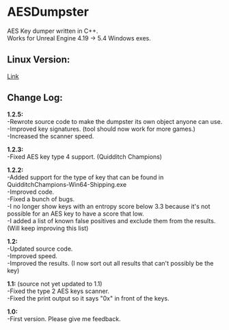 # AESDumpster
AES Key dumper written in C++.<br>
Works for Unreal Engine 4.19 -> 5.4 Windows exes.

## Linux Version:
[Link](https://github.com/GHFear/AESDumpster-Linux)

## Change Log:

**1.2.5:** <br>
-Rewrote source code to make the dumpster its own object anyone can use. <br>
-Improved key signatures. (tool should now work for more games.) <br>
-Increased the scanner speed. <br>

**1.2.3:** <br>
-Fixed AES key type 4 support. (Quidditch Champions) <br>

**1.2.2:** <br>
-Added support for the type of key that can be found in QuidditchChampions-Win64-Shipping.exe <br>
-Improved code. <br>
-Fixed a bunch of bugs. <br>
-I no longer show keys with an entropy score below 3.3 because it's not possible for an AES key to have a score that low. <br>
-I added a list of known false positives and exclude them from the results. (Will keep improving this list) <br>

**1.2:**  <br>
-Updated source code. <br>
-Improved speed. <br>
-Improved the results. (I now sort out all results that can't possibly be the key) <br>

**1.1:** (source not yet updated to 1.1) <br>
-Fixed the type 2 AES keys scanner. <br>
-Fixed the print output so it says "0x" in front of the keys. <br>

**1.0:** <br>
-First version. Please give me feedback. <br>
